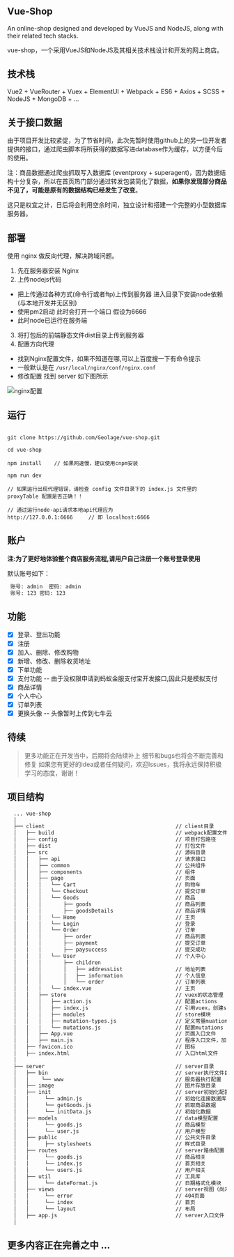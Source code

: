 ## Vue-Shop

An online-shop designed and developed by VueJS and NodeJS, along with their related tech stacks.

vue-shop，一个采用VueJS和NodeJS及其相关技术栈设计和开发的网上商店。

## 技术栈

Vue2 + VueRouter + Vuex + ElementUI + Webpack + ES6 + Axios + SCSS + NodeJS + MongoDB + ...

## 关于接口数据

由于项目开发比较紧促，为了节省时间，此次先暂时使用github上的另一位开发者提供的接口，通过爬虫脚本将所获得的数据写进database作为缓存，以方便今后的使用。

注：商品数据通过爬虫抓取写入数据库 (eventproxy + superagent)，因为数据结构十分复杂，所以在首页热门部分通过转发包装简化了数据，__如果你发现部分商品不见了，可能是原有的数据结构已经发生了改变__。

这只是权宜之计，日后将会利用空余时间，独立设计和搭建一个完整的小型数据库服务器。

## 部署

使用 nginx 做反向代理，解决跨域问题。

1. 先在服务器安装 Nginx
2. 上传nodejs代码
- 把上传通过各种方式(命令行或者ftp)上传到服务器 进入目录下安装node依赖(与本地开发并无区别)
- 使用pm2启动 此时会打开一个端口 假设为6666
- 此时node已运行在服务端
3. 将打包后的前端静态文件dist目录上传到服务器
4. 配置方向代理
- 找到Nginx配置文件，如果不知道在哪,可以上百度搜一下有命令提示
- 一般默认是在 ``/usr/local/nginx/conf/nginx.conf``
- 修改配置 找到 server 如下图所示

![nginx配置](https://github.com/Geolage/vue-shop/blob/master/_pics/config_server.png)

## 运行

```shell

git clone https://github.com/Geolage/vue-shop.git

cd vue-shop

npm install    // 如果网速慢，建议使用cnpm安装

npm run dev

// 如果运行出现代理错误，请检查 config 文件目录下的 index.js 文件里的 proxyTable 配置是否正确！！

// 通过运行node-api请求本地api代理应为
http://127.0.0.1:6666     // 即 localhost:6666

```

## 账户

__注:为了更好地体验整个商店服务流程,请用户自己注册一个账号登录使用__

默认账号如下：

```txt
 账号: admin  密码: admin
 账号: 123 密码: 123
```

## 功能

- [x] 登录、登出功能
- [x] 注册
- [x] 加入、删除、修改购物
- [x] 新增、修改、删除收货地址
- [x] 下单功能
- [x] 支付功能 -- 由于没权限申请到蚂蚁金服支付宝开发接口,因此只是模拟支付
- [x] 商品详情
- [x] 个人中心
- [x] 订单列表
- [x] 更换头像 -- 头像暂时上传到七牛云

## 待续

> 更多功能正在开发当中，后期将会陆续补上
> 细节和bugs也将会不断完善和修复
> 如果您有更好的idea或者任何疑问，欢迎Issues，我将永远保持积极学习的态度，谢谢！

## 项目结构

```txt
  ... vue-shop
  │
  ├── client                                          // client目录
  │   ├── build                                       // webpack配置文件
  │   ├── config                                      // 项目打包路径
  │   ├── dist                                        // 打包文件
  │   ├── src                                         // 源码目录
  │   │   ├── api                                     // 请求接口
  │   │   ├── common                                  // 公共组件
  │   │   ├── components                              // 组件
  │   │   ├── page                                    // 页面
  │   │   │   └── Cart                                // 购物车
  │   │   │   └── Checkout                            // 提交订单
  │   │   │   └── Goods                               // 商品
  │   │   │       ├── goods                           // 商品列表
  │   │   │       ├── goodsDetails                    // 商品详情
  │   │   │   └── Home                                // 主页
  │   │   │   └── Login                               // 登录
  │   │   │   └── Order                               // 订单
  │   │   │       ├── order                           // 商品列表
  │   │   │       ├── payment                         // 提交订单
  │   │   │       ├── paysuccess                      // 提交成功
  │   │   │   └── User                                // 个人中心
  │   │   │       ├── children
  │   │   │       │   ├── addressList                 // 地址列表
  │   │   │       │   ├── information                 // 个人信息
  │   │   │       │   └── order                       // 订单列表
  │   │   │   └── index.vue                           // 主页
  │   │   ├── store                                   // vuex的状态管理
  │   │   │   ├── action.js                           // 配置actions
  │   │   │   ├── index.js                            // 引用vuex，创建store
  │   │   │   ├── modules                             // store模块
  │   │   │   ├── mutation-types.js                   // 定义常量muations名
  │   │   │   └── mutations.js                        // 配置mutations
  │   │   ├── App.vue                                 // 页面入口文件
  │   │   ├── main.js                                 // 程序入口文件，加载各种公共组件
  │   ├── favicon.ico                                 // 图标
  │   ├── index.html                                  // 入口html文件
  │
  ├── server                                          // server目录
  │   ├── bin                                         // server执行文件目录
  │   │    └── www                                    // 服务器执行配置
  │   ├── image                                       // 图片存放目录
  │   ├── init                                        // server初始化配置
  │   │     └── admin.js                              // 初始化连接数据库用户
  │   │     └── getGoods.js                           // 抓取商品数据
  │   │     └── initData.js                           // 初始化数据
  │   ├── models                                      // data模型配置
  │   │     └── goods.js                              // 商品模型
  │   │     └── user.js                               // 用户模型
  │   ├── public                                      // 公共文件目录
  │   │     ├── stylesheets                           // 样式目录
  │   ├── routes                                      // server路由配置
  │   │     └── goods.js                              // 商品相关
  │   │     └── index.js                              // 首页相关
  │   │     └── users.js                              // 用户相关
  │   ├── util                                        // 工具库
  │   │     └── dateFormat.js                         // 日期格式化模块
  │   ├── views                                       // server视图（尚未完成）
  │   │     └── error                                 // 404页面
  │   │     └── index                                 // 首页
  │   │     └── layout                                // 布局
  │   ├── app.js                                      // server入口文件
  │   

```

## 更多内容正在完善之中 ...
